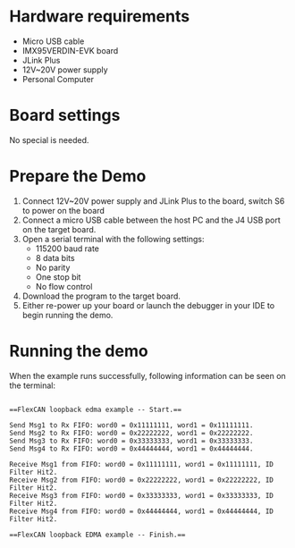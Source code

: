 Hardware requirements
=====================
- Micro USB cable
- IMX95VERDIN-EVK  board
- JLink Plus
- 12V~20V power supply
- Personal Computer

Board settings
==============
No special is needed.

Prepare the Demo
================
1.  Connect 12V~20V power supply and JLink Plus to the board, switch S6 to power on the board
2.  Connect a micro USB cable between the host PC and the J4 USB port on the target board.
3.  Open a serial terminal with the following settings:
    - 115200 baud rate
    - 8 data bits
    - No parity
    - One stop bit
    - No flow control
4.  Download the program to the target board.
5.  Either re-power up your board or launch the debugger in your IDE to begin running the demo.

Running the demo
================
When the example runs successfully, following information can be seen on the terminal:

~~~~~~~~~~~~~~~~~~~~~

==FlexCAN loopback edma example -- Start.==

Send Msg1 to Rx FIFO: word0 = 0x11111111, word1 = 0x11111111.
Send Msg2 to Rx FIFO: word0 = 0x22222222, word1 = 0x22222222.
Send Msg3 to Rx FIFO: word0 = 0x33333333, word1 = 0x33333333.
Send Msg4 to Rx FIFO: word0 = 0x44444444, word1 = 0x44444444.

Receive Msg1 from FIFO: word0 = 0x11111111, word1 = 0x11111111, ID Filter Hit2.
Receive Msg2 from FIFO: word0 = 0x22222222, word1 = 0x22222222, ID Filter Hit2.
Receive Msg3 from FIFO: word0 = 0x33333333, word1 = 0x33333333, ID Filter Hit2.
Receive Msg4 from FIFO: word0 = 0x44444444, word1 = 0x44444444, ID Filter Hit2.

==FlexCAN loopback EDMA example -- Finish.==
~~~~~~~~~~~~~~~~~~~~~
